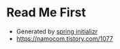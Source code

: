 # Read Me First

* Generated by [spring initializr](https://start.spring.io/#!type=gradle-project-kotlin&language=kotlin&platformVersion=3.3.5&packaging=jar&jvmVersion=21&groupId=com.tistory.namocom&artifactId=spring-retry&name=spring-retry&description=Demo%20project%20for%20Spring%20Retry&packageName=com.tistory.namocom.spring-retry&dependencies=data-jpa)
* https://namocom.tistory.com/1077

